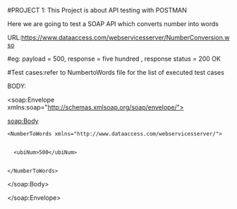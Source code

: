#PROJECT 1:
This Project is about API testing with POSTMAN


Here we are going to test a SOAP API which converts number into words


URL:https://www.dataaccess.com/webservicesserver/NumberConversion.wso


#eg: payload = 500,  response = five hundred , response status = 200 OK

#Test cases:refer to NumbertoWords file for the list of executed test cases

BODY:
<?xml version="1.0" encoding="utf-8"?>


<soap:Envelope xmlns:soap="http://schemas.xmlsoap.org/soap/envelope/">


  <soap:Body>

  
    <NumberToWords xmlns="http://www.dataaccess.com/webservicesserver/">

    
      <ubiNum>500</ubiNum>

      
    </NumberToWords>

    
  </soap:Body>

  
</soap:Envelope>





